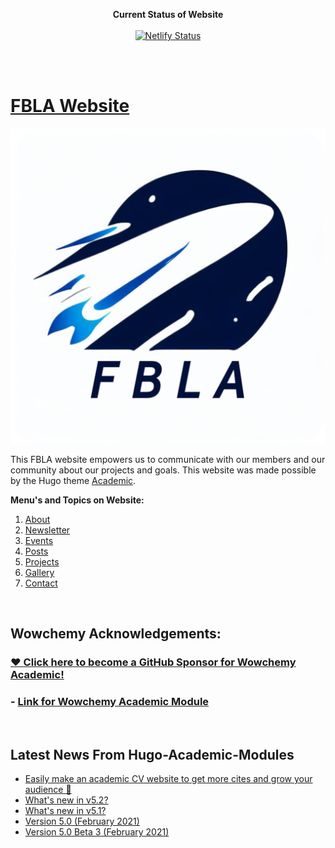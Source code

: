 <div align="middle">

  **Current Status of Website**
  <br>
  <br>
  [![Netlify Status](https://api.netlify.com/api/v1/badges/c9e6ca72-ed43-4564-a700-853dbe776571/deploy-status)](https://app.netlify.com/sites/marionville-fbla/deploys)

  <br>
  <br>
  
  
</div>


# [FBLA Website](https://marionville-fbla.netlify.app/)

[![Screenshot](./assets/media/logo-in-website.png)](https://marionville-fbla.netlify.app/)

This FBLA website empowers us to communicate with our members and our community about our projects and goals. This website was made possible by the Hugo theme [Academic](https://github.com/wowchemy/starter-hugo-academic).

<b>Menu's and Topics on Website:</b>
1. [About](https://marionville-fbla.netlify.app/#about)
2. [Newsletter](https://marionville-fbla.netlify.app/#newsletter)
3. [Events](https://marionville-fbla.netlify.app/#events)
4. [Posts](https://marionville-fbla.netlify.app/#posts)
5. [Projects](https://marionville-fbla.netlify.app/#projects)
6. [Gallery](https://marionville-fbla.netlify.app/#gallery)
7. [Contact](https://marionville-fbla.netlify.app/#contact)

<br>

## Wowchemy Acknowledgements:

### [❤️ Click here to become a GitHub Sponsor for Wowchemy Academic!](https://github.com/sponsors/gcushen)

### - [Link for Wowchemy Academic Module](https://github.com/wowchemy/starter-hugo-academic)

<br>

## Latest News From Hugo-Academic-Modules

<!--START_SECTION:news-->
* [Easily make an academic CV website to get more cites and grow your audience 🚀](https:&#x2F;&#x2F;wowchemy.com&#x2F;blog&#x2F;easily-make-academic-website&#x2F;)
* [What&#39;s new in v5.2?](https:&#x2F;&#x2F;wowchemy.com&#x2F;blog&#x2F;whats-new-in-v5.2&#x2F;)
* [What&#39;s new in v5.1?](https:&#x2F;&#x2F;wowchemy.com&#x2F;blog&#x2F;whats-new-in-v5.1&#x2F;)
* [Version 5.0 (February 2021)](https:&#x2F;&#x2F;wowchemy.com&#x2F;blog&#x2F;version-5.0-february-2021&#x2F;)
* [Version 5.0 Beta 3 (February 2021)](https:&#x2F;&#x2F;wowchemy.com&#x2F;blog&#x2F;version-5.0-beta-3-february-2021&#x2F;)
<!--END_SECTION:news-->
